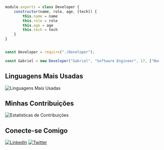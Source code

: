 ```javascript
module.exports = class Developer {
    constructor(name, role, age, [tech]) {
        this.name = name
        this.role = role
        this.age = age
        this.tech = tech
    }
}


const Developer = require("./Developer");

const Gabriel = new Developer("Gabriel", "Software Engineer", 17, ["NodeJS", "MongoDB", "MySQL", "React", "Electron", "Typescript"])
```

## Linguagens Mais Usadas

![Linguagens Mais Usadas](https://github-readme-stats.vercel.app/api/top-langs/?username=DryingCore&layout=compact&theme=dark)

## Minhas Contribuições

![Estatísticas de Contribuições](https://github-readme-streak-stats.herokuapp.com/?user=DryingCore&theme=dark)

## Conecte-se Comigo

[![LinkedIn](https://img.shields.io/badge/LinkedIn-000000?style=for-the-badge&logo=linkedin&logoColor=blue)](https://www.linkedin.com/in/gabriel-antunes-rocha-816b482a6/)
[![Twitter](https://img.shields.io/badge/Instagram-000000?style=for-the-badge&logo=instagram&logoColor=green)](https://twitter.com/seu-perfil)

